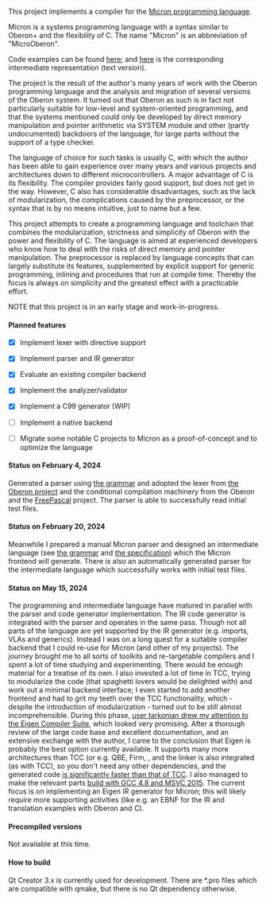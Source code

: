 This project implements a compiler for the [Micron programming language](https://github.com/micron-language/specification).

Micron is a systems programming language with a syntax similar to Oberon+ and the flexibility of C. The name "Micron" is an abbreviation of "MicroOberon". 

Code examples can be found [here](https://github.com/rochus-keller/Are-we-fast-yet/tree/main/Micron); and [here](https://github.com/rochus-keller/Micron/blob/master/testcases/mil/awfy.mil) is the corresponding intermediate representation (text version).

The project is the result of the author's many years of work with the Oberon programming language and the analysis and migration of several versions of the Oberon system. It turned out that Oberon as such is in fact not particularly suitable for low-level and system-oriented programming, and that the systems mentioned could only be developed by direct memory manipulation and pointer arithmetic via SYSTEM module and other (partly undocumented) backdoors of the language, for large parts without the support of a type checker. 

The language of choice for such tasks is usually C, with which the author has been able to gain experience over many years and various projects and architectures down to different microcontrollers. A major advantage of C is its flexibility. The compiler provides fairly good support, but does not get in the way. However, C also has considerable disadvantages, such as the lack of modularization, the complications caused by the preprocessor, or the syntax that is by no means intuitive, just to name but a few. 

This project attempts to create a programming language and toolchain that combines the modularization, strictness and simplicity of Oberon with the power and flexibility of C. The language is aimed at experienced developers who know how to deal with the risks of direct memory and pointer manipulation. The preprocessor is replaced by language concepts that can largely substitute its features, supplemented by explicit support for generic programming, inlining and procedures that run at compile time. Thereby the focus is always on simplicity and the greatest effect with a practicable effort.
 
NOTE that this project is in an early stage and work-in-progress.

#### Planned features

- [x] Implement lexer with directive support
- [x] Implement parser and IR generator
- [x] Evaluate an existing compiler backend
- [x] Implement the analyzer/validator 
- [x] Implement a C99 generator (WIP)
- [ ] Implement a native backend
- [ ] Migrate some notable C projects to Micron as a proof-of-concept and to optimize the language


#### Status on February 4, 2024

Generated a parser using [the grammar](https://github.com/micron-language/specification/blob/master/Micron_Programming_Language.ebnf) and adopted the lexer from [the Oberon project](https://github.com/rochus-keller/Oberon) and the conditional compilation machinery from the Oberon and the [FreePascal](https://github.com/rochus-keller/FreePascal/) project. The parser is able to successfully read initial test files.

#### Status on February 20, 2024

Meanwhile I prepared a manual Micron parser and designed an intermediate language (see [the grammar](https://github.com/micron-language/specification/blob/master/Micron_Intermediate_Language.ebnf) and [the specification](https://htmlpreview.github.io/?https://github.com/micron-language/specification/blob/master/The_Micron_Intermediate_Language_Specification.html)) which the Micron frontend will generate. There is also an automatically generated parser for the intermediate language which successfully works with initial test files.

#### Status on May 15, 2024

The programming and intermediate language have matured in parallel with the parser and code generator implementation. The IR code generator is integrated with the parser and operates in the same pass. Though not all parts of the language are yet supported by the IR generator (e.g. imports, VLAs and generics). Instead I was on a long quest for a suitable compiler backend that I could re-use for Micron (and other of my projects). The journey brought me to all sorts of toolkits and re-targetable compilers and I spent a lot of time studying and experimenting. There would be enough material for a treatise of its own. I also invested a lot of time in TCC, trying to modularize the code (that spaghetti lovers would be delighted with) and work out a minimal backend interface; I even started to add another frontend and had to grit my teeth over the TCC functionality, which - despite the introduction of modularization - turned out to be still almost incomprehensible. During this phase, [user tarkonian drew my attention to the Eigen Compiler Suite](https://github.com/rochus-keller/Oberon/discussions/55), which looked very promising. After a thorough review of the large code base and excellent documentation, and an extensive exchange with the author, I came to the conclusion that Eigen is probably the best option currently available. It supports many more architectures than TCC (or e.g. QBE, Firm, , and the linker is also integrated (as with TCC), so you don't need any other dependencies, and the generated code [is significantly faster than that of TCC](https://software.openbrace.org/projects/ecs/activity?from=2024-03-28). I also managed to make the relevant parts [build with GCC 4.8 and MSVC 2015](https://github.com/rochus-keller/EiGen). The current focus is on implementing an Eigen IR generator for Micron; this will likely require more supporting activities (like e.g. an EBNF for the IR and translation examples with Oberon and C).

#### Precompiled versions

Not available at this time.

#### How to build

Qt Creator 3.x is currently used for development. There are *.pro files which are compatible with qmake, but there is no Qt dependency otherwise.
